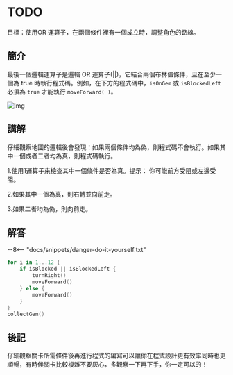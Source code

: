 # TODO

目標：使用OR 運算子，在兩個條件裡有一個成立時，調整角色的路線。

## 簡介

最後一個邏輯運算子是邏輯 OR 運算子(||)，它結合兩個布林值條件，且在至少一個為 true 時執行程式碼。例如，在下方的程式碼中，`isOnGem` 或 `isBlockedLeft`
必須為 `true` 才能執行 `moveForward( )`。

![img](https://imagedelivery.net/cdkaXPuFls5qlrh3GM4hfA/d00ee4bb-26d2-48bb-0194-47dfaa9eec00/public)

## 講解

仔細觀察地圖的邏輯後會發現：如果兩個條件均為偽，則程式碼不會執行。如果其中一個或者二者均為真，則程式碼執行。

1.使用1運算子來檢查其中一個條件是否為真。提示：
你可能前方受阻或左邊受阻。

2.如果其中一個為真，則右轉並向前走。

3.如果二者均為偽，則向前走。

## 解答

--8<-- "docs/snippets/danger-do-it-yourself.txt"

```swift linenums="1"
for i in 1...12 {
    if isBlocked || isBlockedLeft {
        turnRight()
        moveForward()
    } else {
        moveForward()
    }
}
collectGem()
```

## 後記

仔細觀察關卡所需條件後再進行程式的編寫可以讓你在程式設計更有效率同時也更順暢，有時候關卡比較複雜不要灰心，多觀察一下再下手，你一定可以的！
